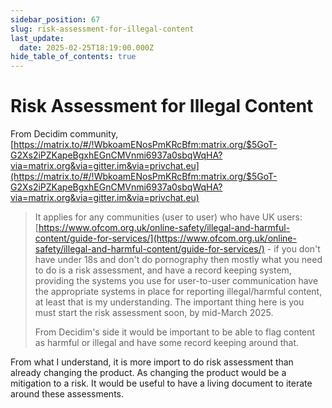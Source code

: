 ```yaml
---
sidebar_position: 67
slug: risk-assessment-for-illegal-content
last_update:
  date: 2025-02-25T18:19:00.000Z
hide_table_of_contents: true
---
```


# Risk Assessment for Illegal Content


From Decidim community, [https://matrix.to/#/!WbkoamENosPmKRcBfm:matrix.org/$5GoT-G2Xs2iPZKapeBgxhEGnCMVnmi6937a0sbqWqHA?via=matrix.org&via=gitter.im&via=privchat.eu](https://matrix.to/#/!WbkoamENosPmKRcBfm:matrix.org/$5GoT-G2Xs2iPZKapeBgxhEGnCMVnmi6937a0sbqWqHA?via=matrix.org&via=gitter.im&via=privchat.eu)

> It applies for any communities (user to user) who have UK users: [https://www.ofcom.org.uk/online-safety/illegal-and-harmful-content/guide-for-services/](https://www.ofcom.org.uk/online-safety/illegal-and-harmful-content/guide-for-services/) - if you don't have under 18s and don't do pornography then mostly what you need to do is a risk assessment, and have a record keeping system, providing the systems you use for user-to-user communication have the appropriate systems in place for reporting illegal/harmful content, at least that is my understanding. The important thing here is you must start the risk assessment soon, by mid-March 2025.   
>   
> From Decidim's side it would be important to be able to flag content as harmful or illegal and have some record keeping around that.

From what I understand, it is more import to do risk assessment than already changing the product. As changing the product would be a mitigation to a risk. It would be useful to have a living document to iterate around these assessments.



      